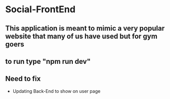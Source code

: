 # Social-FrontEnd

## This application is meant to mimic a very popular website that many of us have used but for gym goers


## to run type "npm run dev"

## Need to fix
- Updating Back-End to show on user page
  
